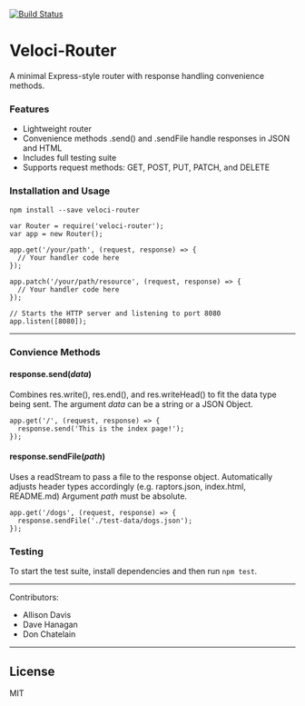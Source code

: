 [![Build Status](https://travis-ci.org/DonChatelain/routing-framework.svg?branch=master)](https://travis-ci.org/DonChatelain/routing-framework)

# Veloci-Router
A minimal Express-style router with response handling convenience methods.

### Features
* Lightweight router
* Convenience methods .send() and .sendFile handle responses in JSON and HTML
* Includes full testing suite
* Supports request methods: GET, POST, PUT, PATCH, and DELETE

### Installation and Usage
`npm install --save veloci-router`

```
var Router = require('veloci-router');
var app = new Router();

app.get('/your/path', (request, response) => {
  // Your handler code here
});

app.patch('/your/path/resource', (request, response) => {
  // Your handler code here
});

// Starts the HTTP server and listening to port 8080
app.listen([8080]); 

```
---
### Convience Methods
#### response.send(*data*)
Combines res.write(), res.end(), and res.writeHead() to fit the data type being sent.
The argument *data* can be a string or a JSON Object.
```
app.get('/', (request, response) => {
  response.send('This is the index page!');
});
```
#### response.sendFile(*path*)
Uses a readStream to pass a file to the response object. Automatically adjusts header types accordingly
(e.g. raptors.json, index.html, README.md) Argument *path* must be absolute.
```
app.get('/dogs', (request, response) => {
  response.sendFile('./test-data/dogs.json');
});
```


### Testing
To start the test suite, install dependencies and then run `npm test`.

---
Contributors:
- Allison Davis
- Dave Hanagan
- Don Chatelain

---
## License
MIT
